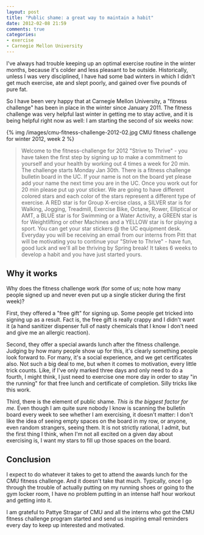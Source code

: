 ```yaml
---
layout: post
title: "Public shame: a great way to maintain a habit"
date: 2012-02-08 21:59
comments: true
categories:
- exercise
- Carnegie Mellon University
---
```

I've always had trouble keeping up an optimal exercise routine in the winter months, because it's colder and less pleasant to be outside. Historically, unless I was very disciplined, I have had some bad winters in which I didn't get much exercise, ate and slept poorly, and gained over five pounds of pure fat.

So I have been very happy that at Carnegie Mellon University, a "fitness challenge" has been in place in the winter since January 2011. The fitness challenge was very helpful last winter in getting me to stay active, and it is being helpful right now as well: I am starting the second of six weeks now:

{% img /images/cmu-fitness-challenge-2012-02.jpg CMU fitness challenge for winter 2012, week 2 %}

<blockquote>
Welcome to the fitness-challenge for 2012 "Strive to Thrive" - you have
taken the first step by signing up to make a commitment to yourself and
your health by working out 4 times a week for 20 min.  The challenge
starts Monday Jan 30th.  There is a fitness challenge bulletin board in
the UC.  If your name is not on the board yet please add your name the
next time you are in the UC.  Once you work out for 20 min please put up
your sticker.  We are going to have different colored stars and each color
of the stars represent a different type of exercise.  A RED star is for
Group X-ercise class, a SILVER star is for Walking, Jogging, Treadmill,
Exercise Bike, Octane, Rower, Elliptical or AMT, a BLUE star is for
Swimming or a Water Activity, a GREEN star is for Weightlifting or other
Machines and a YELLOW star is for playing a sport.  You can get your star
stickers @ the UC equipment desk.  Everyday you will be receiving an email
from our interns from Pitt that will be motivating you to continue your
"Strive to Thrive" - have fun, good luck and we'll all be thriving by
Spring break! It takes 6 weeks to develop a habit and you have just
started yours.
</blockquote>

## Why it works

Why does the fitness challenge work (for some of us; note how many people signed up and never even put up a single sticker during the first week)?

First, they offered a "free gift" for signing up. Some people get tricked into signing up as a result. Fact is, the free gift is really crappy and I didn't want it (a hand sanitizer dispenser full of nasty chemicals that I know I don't need and give me an allergic reaction).

Second, they offer a special awards lunch after the fitness challenge. Judging by how many people show up for this, it's clearly something people look forward to. For many, it's a social experience, and we get certificates also. Not such a big deal to me, but when it comes to motivation, every little trick counts. Like, if I've only marked three days and only need to do a fourth, I might think, I just need to exercise one more day in order to stay "in the running" for that free lunch and certificate of completion. Silly tricks like this work.

Third, there is the element of public shame. *This is the biggest factor for me.* Even though I am quite sure nobody I know is scanning the bulletin board every week to see whether I am exercising, it doesn't matter: I don't like the idea of seeing empty spaces on the board in my row, or anyone, even random strangers, seeing them. It is not strictly rational, I admit, but the first thing I think, when I'm not all excited on a given day about exercising is, I want my stars to fill up those spaces on the board.

## Conclusion

I expect to do whatever it takes to get to attend the awards lunch for the CMU fitness challenge. And it doesn't take that much. Typically, once I go through the trouble of actually putting on my running shoes or going to the gym locker room, I have no problem putting in an intense half hour workout and getting into it.

I am grateful to Pattye Stragar of CMU and all the interns who got the CMU fitness challenge program started and send us inspiring email reminders every day to keep up interested and motivated.
